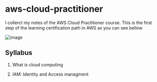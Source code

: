 # aws-cloud-practitioner

I collerct my notes of the AWS Cloud Practitioner course. This is the first step of the learning certification path in AWS as you can see bellow

![image](https://github.com/user-attachments/assets/d80b6211-3c56-4fd4-bad7-97f46db49230)

## Syllabus

1) What is cloud computing

2) IAM: Identity and Access managment

